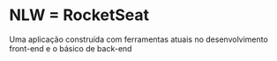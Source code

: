 # NLW = RocketSeat
Uma aplicação construída com ferramentas atuais no desenvolvimento front-end e o básico de back-end 
